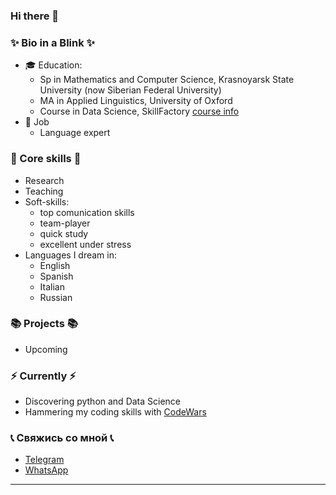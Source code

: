### Hi there 👋

### ✨ Bio in a Blink ✨ 
* 🎓 Education:
  - Sp in Mathematics and Computer Science, Krasnoyarsk State University (now Siberian Federal University)
  - MA in Applied Linguistics, University of Oxford
  - Course in Data Science, SkillFactory [course info](https://skillfactory.ru/data-science-specialization)
* :file_folder: Job
  - Language expert
    

### :hammer: Core skills :hammer:
* Research
* Teaching
* Soft-skills:
  - top comunication skills
  - team-player
  - quick study
  - excellent under stress
* Languages I dream in:
  - English
  - Spanish
  - Italian
  - Russian
  

### 📚 Projects 📚

* Upcoming


### ⚡️ Currently ⚡️
- Discovering python and Data Science
- Hammering my coding skills with [CodeWars](https://www.codewars.com/dashboard)

  
### :telephone_receiver: Свяжись со мной :telephone_receiver:
- [Telegram](+34633740848)
- [WhatsApp](+34633740848)

---

